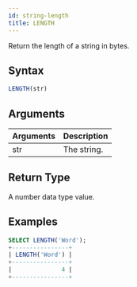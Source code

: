 ```yaml
---
id: string-length
title: LENGTH
---
```


Return the length of a string in bytes.

## Syntax

```sql
LENGTH(str)
```

## Arguments

| Arguments | Description |
| --------- | ----------- |
| str       | The string. |

## Return Type

A number data type value.

## Examples

```sql
SELECT LENGTH('Word');
+----------------+
| LENGTH('Word') |
+----------------+
|              4 |
+----------------+
```
